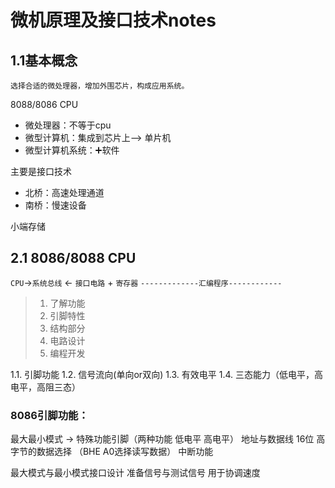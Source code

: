 # 微机原理及接口技术notes
## 1.1基本概念

``选择合适的微处理器，增加外围芯片，构成应用系统。``

8088/8086 CPU

* 微处理器：不等于cpu
* 微型计算机：集成到芯片上—> 单片机
* 微型计算机系统：➕软件

主要是接口技术

* 北桥：高速处理通道
* 南桥：慢速设备

小端存储 
## 2.1 8086/8088 CPU

` CPU `->`系统总线` <- `接口电路` + `寄存器`
`-------------汇编程序------------`

>1. 了解功能
>2. 引脚特性 
>3. 结构部分
>4. 电路设计
>5. 编程开发

1.1. 引脚功能
1.2. 信号流向(单向or双向)
1.3. 有效电平
1.4. 三态能力（低电平，高电平，高阻三态）

### 8086引脚功能：
最大最小模式 -> 特殊功能引脚（两种功能 低电平 高电平）
地址与数据线 16位
高字节的数据选择 （BHE A0选择读写数据）
中断功能

最大模式与最小模式接口设计
准备信号与测试信号 用于协调速度





					

